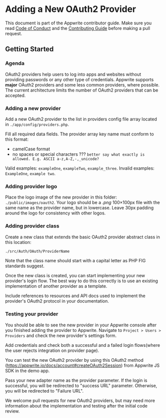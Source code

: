 # Adding a New OAuth2 Provider

This document is part of the Appwrite contributor guide. Make sure you read [Code of Conduct](../CODE_OF_CONDUCT.md) and the [Contributing Guide](../CONTRIBUTING.md) before making a pull request.

## Getting Started

### Agenda

OAuth2 providers help users to log into apps and websites without providing passwords or any other type of credentials. Appwrite supports **major** OAuth2 providers and some less common providers, where possible. The current architecture limits the number of OAuth2 providers that can be accepted.

### Adding a new provider

Add a new OAuth2 provider to the list in providers config file array located in `./app/config/providers.php`.

Fill all required data fields. The provider array key name must conform to this format:

- camelCase format 
- no spaces or special characters ??? `better say what exactly is allowed. E.g. ASCII a-z,A-Z,-,_unicode?`

Valid examples: `exampleOne`, `exampleTwo`, `example_three`. Invalid examples: `ExampleOne`, `example two`.

### Adding provider logo

Place the logo image of the new provider in this folder: `./public/images/oauth2`. Your logo should be a *.png* 100×100px file with the same name as the provider name, but in lowercase. Leave 30px padding around the logo for consistency with other logos.

### Adding provider class

Create a new class that extends the basic OAuth2 provider abstract class in this location:

```bash
./src/Auth/OAuth/ProviderName
```

Note that the class name should start with a capital letter as PHP FIG standards suggest.

Once the new class is created, you can start implementing your new provider's login flow. The best way to do this correctly is to use an existing implementation of another provider as a template.

Include references to resources and API docs used to implement the provider's OAuth2 protocol in your documentation.

### Testing your provider

You should be able to see the new provider in your Appwrite console after you finished adding the provider to Appwrite. Navigate to `Project > Users > Providers` and check the new provider's settings form.

Add credentials and check both a successful and a failed login flows(where the user rejects integration on provider page).

You can test the new OAuth2 provider by using this OAuth2 method (https://appwrite.io/docs/account#createOAuth2Session) from Appwrite JS SDK in the demo app.

Pass your new adapter name as the provider parameter. If the login is successful, you will be redirected to "success URL" parameter. Otherwise, you will be redirected to "Failure URL".

We welcome pull requests for new OAuth2 providers, but may need more information about the implementation and testing after the initial code review.
